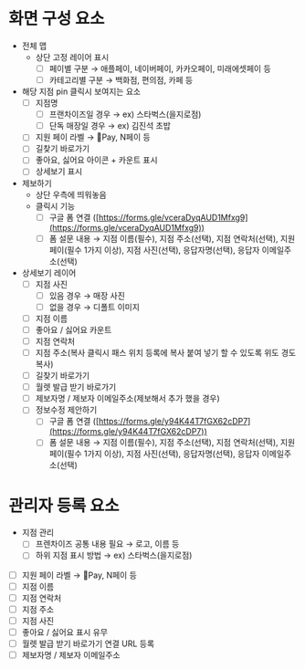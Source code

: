 # 화면 구성 요소

- 전체 맵
    - 상단 고정 레이어 표시
        - [ ]  페이별 구분 → 애플페이, 네이버페이, 카카오페이, 미래에셋페이 등
        - [ ]  카테고리별 구분 → 백화점, 편의점, 카페 등
- 해당 지점 pin 클릭시 보여지는 요소
    - [ ]  지점명
        - [ ]  프랜차이즈일 경우 → ex) 스타벅스(을지로점)
        - [ ]  단독 매장일 경우 → ex) 김진석 초밥
    - [ ]  지원 페이 라벨 → Pay, N페이 등
    - [ ]  길찾기 바로가기
    - [ ]  좋아요, 싫어요 아이콘 + 카운트 표시
    - [ ]  상세보기 표시
- 제보하기
    - 상단 우측에 띄워놓음
    - 클릭시 기능
        - [ ]  구글 폼 연결 ([https://forms.gle/vceraDyqAUD1Mfxg9](https://forms.gle/vceraDyqAUD1Mfxg9))
        - [ ]  폼 설문 내용 → 지점 이름(필수), 지점 주소(선택), 지점 연락처(선택), 지원 페이(필수 1가지 이상), 지점 사진(선택), 응답자명(선택), 응답자 이메일주소(선택)
- 상세보기 레이어
    - [ ]  지점 사진
        - [ ]  있음 경우 → 매장 사진
        - [ ]  없을 경우 → 디폴트 이미지
    - [ ]  지점 이름
    - [ ]  좋아요 / 싫어요 카운트
    - [ ]  지점 연락처
    - [ ]  지점 주소(복사 클릭시 패스 위치 등록에 복사 붙여 넣기 할 수 있도록 위도 경도 복사)
    - [ ]  길찾기 바로가기
    - [ ]  월렛 발급 받기 바로가기
    - [ ]  제보자명 / 제보자 이메일주소(제보해서 추가 했을 경우)
    - [ ]  정보수정 제안하기
        - [ ]  구글 폼 연결 ([https://forms.gle/y94K44T7fGX62cDP7](https://forms.gle/y94K44T7fGX62cDP7))
        - [ ]  폼 설문 내용 → 지점 이름(필수), 지점 주소(선택), 지점 연락처(선택), 지원 페이(필수 1가지 이상), 지점 사진(선택), 응답자명(선택), 응답자 이메일주소(선택)

# 관리자 등록 요소

- 지점 관리
    - [ ]  프렌차이즈 공통 내용 필요 → 로고, 이름 등
    - [ ]  하위 지점 표시 방법 → ex) 스타벅스(을지로점)
- [ ]  지원 페이 라벨 → Pay, N페이 등
- [ ]  지점 이름
- [ ]  지점 연락처
- [ ]  지점 주소
- [ ]  지점 사진
- [ ]  좋아요 / 싫어요 표시 유무
- [ ]  월렛 발급 받기 바로가기 연결 URL 등록
- [ ]  제보자명 / 제보자 이메일주소
